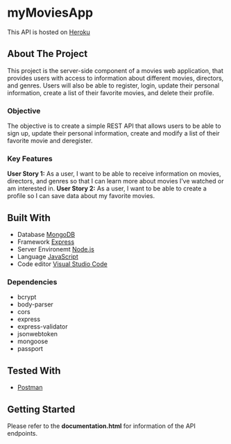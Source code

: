 # myMoviesApp
This API is hosted on [Heroku](https://www.heroku.com/)
## About The Project
This project is the server-side component of a movies web application, that provides users with access to information about different movies, directors, and genres. Users will also be able to register, login, update their personal information, create a list of their favorite movies, and delete their profile.

### Objective
The objective is to create a simple REST API that allows users to be able to sign up, update their personal information, create and modify a list of their favorite movie and deregister.

### Key Features
**User Story 1:** As a user, I want to be able to receive information on movies, directors, and genres so that I can learn more about movies I’ve watched or am interested in.
**User Story 2:**
As a user, I want to be able to create a profile so I can save data about my favorite movies.

## Built With
* Database [MongoDB](https://www.mongodb.com/)
* Framework [Express](https://expressjs.com/)
* Server Environemt [Node.js](https://nodejs.org/)
* Language [JavaScript](https://www.javascript.com/)
* Code editor [Visual Studio Code](https://code.visualstudio.com/)
### Dependencies
* bcrypt
* body-parser
* cors
* express
* express-validator
* jsonwebtoken
* mongoose
* passport

## Tested With
* [Postman](https://www.postman.com/)
## Getting Started
Please refer to the **documentation.html** for information of the API endpoints.


